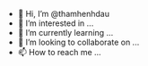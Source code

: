 - 👋 Hi, I’m @thamhenhdau
- 👀 I’m interested in ...
- 🌱 I’m currently learning ...
- 💞️ I’m looking to collaborate on ...
- 📫 How to reach me ...

<!---
thamhenhdau/thamhenhdau is a ✨ special ✨ repository because its `README.md` (this file) appears on your GitHub profile.
You can click the Preview link to take a look at your changes.
--->
